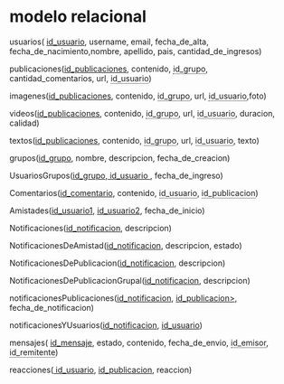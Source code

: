 # modelo relacional


usuarios( <span style="text-decoration: underline">id_usuario</span>, username, email, fecha_de_alta, fecha_de_nacimiento,nombre, apellido, pais, cantidad_de_ingresos)

publicaciones(<span style="text-decoration: underline">id_publicaciones</span>, contenido, <span style="border-bottom: 1px dotted;">id_grupo</span>, cantidad_comentarios, url, <span style="border-bottom: 1px dotted;">id_usuario</span>)

imagenes(<span style="text-decoration: underline">id_publicaciones</span>, contenido, <span style="border-bottom: 1px dotted;">id_grupo</span>, url, <span style="border-bottom: 1px dotted;">id_usuario</span>,foto)

videos(<span style="text-decoration: underline">id_publicaciones</span>, contenido, <span style="border-bottom: 1px dotted;">id_grupo</span>,  url, <span style="border-bottom: 1px dotted;">id_usuario</span>, duracion, calidad)

textos(<span style="text-decoration: underline">id_publicaciones</span>, contenido, <span style="border-bottom: 1px dotted;">id_grupo</span>, url, <span style="border-bottom: 1px dotted;">id_usuario</span>, texto)

grupos(<span style="text-decoration: underline">id_grupo</span>, nombre, descripcion, fecha_de_creacion)

UsuariosGrupos(<span style="text-decoration: underline">id_grupo</span>,<span style="text-decoration: underline"> id_usuario </span>, fecha_de_ingreso)

Comentarios(<span style="text-decoration: underline">id_comentario</span>, contenido, <span style="border-bottom: 1px dotted;">id_usuario</span>, <span style="border-bottom: 1px dotted;">id_publicacion</span>)


Amistades(<span style="text-decoration: underline">id_usuario1</span>, <span style="text-decoration: underline">id_usuario2</span>, fecha_de_inicio)

Notificaciones(<span style="text-decoration: underline">id_notificacion</span>, descripcion)

NotificacionesDeAmistad(<span style="text-decoration: underline">id_notificacion</span>, descripcion, estado)

NotificacionesDePublicacion(<span style="text-decoration: underline">id_notificacion</span>, descripcion)

NotificacionesDePublicacionGrupal(<span style="text-decoration: underline">id_notificacion</span>, descripcion)


notificacionesPublicaciones(<span style="text-decoration: underline">id_notificacion</span>, <span style="text-decoration: underline">id_publicacion></span>, fecha_de_notificacion)


notificacionesYUsuarios(<span style="text-decoration: underline">id_notificacion</span>, <span style="text-decoration: underline"> id_usuario</span>)

mensajes( <span style="text-decoration: underline"> id_mensaje</span>, estado, contenido, fecha_de_envio, <span style="border-bottom: 1px dotted;">id_emisor</span>, <span style="border-bottom: 1px dotted;">id_remitente</span>)

reacciones(<span style="text-decoration: underline"> id_usuario</span>, <span style="text-decoration: underline"> id_publicacion</span>, reaccion)